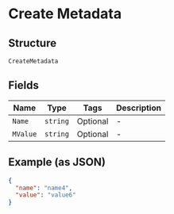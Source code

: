 
# Create Metadata

## Structure

`CreateMetadata`

## Fields

| Name | Type | Tags | Description |
|  --- | --- | --- | --- |
| `Name` | `string` | Optional | - |
| `MValue` | `string` | Optional | - |

## Example (as JSON)

```json
{
  "name": "name4",
  "value": "value6"
}
```

